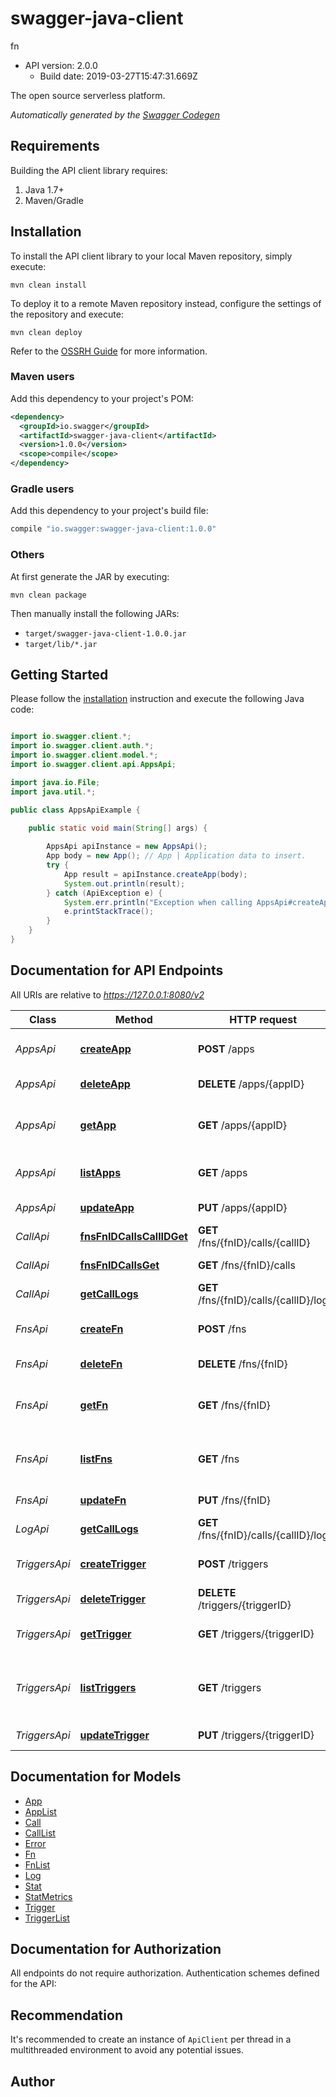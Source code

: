 # swagger-java-client

fn
- API version: 2.0.0
  - Build date: 2019-03-27T15:47:31.669Z

The open source serverless platform.


*Automatically generated by the [Swagger Codegen](https://github.com/swagger-api/swagger-codegen)*


## Requirements

Building the API client library requires:
1. Java 1.7+
2. Maven/Gradle

## Installation

To install the API client library to your local Maven repository, simply execute:

```shell
mvn clean install
```

To deploy it to a remote Maven repository instead, configure the settings of the repository and execute:

```shell
mvn clean deploy
```

Refer to the [OSSRH Guide](http://central.sonatype.org/pages/ossrh-guide.html) for more information.

### Maven users

Add this dependency to your project's POM:

```xml
<dependency>
  <groupId>io.swagger</groupId>
  <artifactId>swagger-java-client</artifactId>
  <version>1.0.0</version>
  <scope>compile</scope>
</dependency>
```

### Gradle users

Add this dependency to your project's build file:

```groovy
compile "io.swagger:swagger-java-client:1.0.0"
```

### Others

At first generate the JAR by executing:

```shell
mvn clean package
```

Then manually install the following JARs:

* `target/swagger-java-client-1.0.0.jar`
* `target/lib/*.jar`

## Getting Started

Please follow the [installation](#installation) instruction and execute the following Java code:

```java

import io.swagger.client.*;
import io.swagger.client.auth.*;
import io.swagger.client.model.*;
import io.swagger.client.api.AppsApi;

import java.io.File;
import java.util.*;

public class AppsApiExample {

    public static void main(String[] args) {
        
        AppsApi apiInstance = new AppsApi();
        App body = new App(); // App | Application data to insert.
        try {
            App result = apiInstance.createApp(body);
            System.out.println(result);
        } catch (ApiException e) {
            System.err.println("Exception when calling AppsApi#createApp");
            e.printStackTrace();
        }
    }
}

```

## Documentation for API Endpoints

All URIs are relative to *https://127.0.0.1:8080/v2*

Class | Method | HTTP request | Description
------------ | ------------- | ------------- | -------------
*AppsApi* | [**createApp**](docs/AppsApi.md#createApp) | **POST** /apps | Create A New Application
*AppsApi* | [**deleteApp**](docs/AppsApi.md#deleteApp) | **DELETE** /apps/{appID} | Delete An Application
*AppsApi* | [**getApp**](docs/AppsApi.md#getApp) | **GET** /apps/{appID} | Get Information For An Application
*AppsApi* | [**listApps**](docs/AppsApi.md#listApps) | **GET** /apps | Get A List Of Applications
*AppsApi* | [**updateApp**](docs/AppsApi.md#updateApp) | **PUT** /apps/{appID} | Update an Application
*CallApi* | [**fnsFnIDCallsCallIDGet**](docs/CallApi.md#fnsFnIDCallsCallIDGet) | **GET** /fns/{fnID}/calls/{callID} | Get call information
*CallApi* | [**fnsFnIDCallsGet**](docs/CallApi.md#fnsFnIDCallsGet) | **GET** /fns/{fnID}/calls | Get a fns calls.
*CallApi* | [**getCallLogs**](docs/CallApi.md#getCallLogs) | **GET** /fns/{fnID}/calls/{callID}/log | Get logs for a call.
*FnsApi* | [**createFn**](docs/FnsApi.md#createFn) | **POST** /fns | Create A New Function
*FnsApi* | [**deleteFn**](docs/FnsApi.md#deleteFn) | **DELETE** /fns/{fnID} | Delete A Function
*FnsApi* | [**getFn**](docs/FnsApi.md#getFn) | **GET** /fns/{fnID} | Get Definition Of A Function
*FnsApi* | [**listFns**](docs/FnsApi.md#listFns) | **GET** /fns | Get A list Of Functions Within An Application
*FnsApi* | [**updateFn**](docs/FnsApi.md#updateFn) | **PUT** /fns/{fnID} | Update A Function
*LogApi* | [**getCallLogs**](docs/LogApi.md#getCallLogs) | **GET** /fns/{fnID}/calls/{callID}/log | Get logs for a call.
*TriggersApi* | [**createTrigger**](docs/TriggersApi.md#createTrigger) | **POST** /triggers | Create A New Trigger.
*TriggersApi* | [**deleteTrigger**](docs/TriggersApi.md#deleteTrigger) | **DELETE** /triggers/{triggerID} | Delete A Trigger
*TriggersApi* | [**getTrigger**](docs/TriggersApi.md#getTrigger) | **GET** /triggers/{triggerID} | Get Definition Of A Trigger
*TriggersApi* | [**listTriggers**](docs/TriggersApi.md#listTriggers) | **GET** /triggers | Get A List Of Triggers Within An Application Or Function
*TriggersApi* | [**updateTrigger**](docs/TriggersApi.md#updateTrigger) | **PUT** /triggers/{triggerID} | Update A Trigger


## Documentation for Models

 - [App](docs/App.md)
 - [AppList](docs/AppList.md)
 - [Call](docs/Call.md)
 - [CallList](docs/CallList.md)
 - [Error](docs/Error.md)
 - [Fn](docs/Fn.md)
 - [FnList](docs/FnList.md)
 - [Log](docs/Log.md)
 - [Stat](docs/Stat.md)
 - [StatMetrics](docs/StatMetrics.md)
 - [Trigger](docs/Trigger.md)
 - [TriggerList](docs/TriggerList.md)


## Documentation for Authorization

All endpoints do not require authorization.
Authentication schemes defined for the API:

## Recommendation

It's recommended to create an instance of `ApiClient` per thread in a multithreaded environment to avoid any potential issues.

## Author



